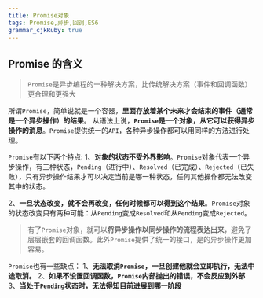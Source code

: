 ```yaml
---
title: Promise对象 
tags: Promise,异步,回调,ES6
grammar_cjkRuby: true
---
```



## Promise 的含义
>`Promise`是异步编程的一种解决方案，比传统解决方案（事件和回调函数）更合理和更强大

所谓`Promise`，简单说就是一个容器，**里面存放着某个未来才会结束的事件（通常是一个异步操作）的结果**。
从语法上说，**`Promise`是一个对象，从它可以获得异步操作的消息**。`Promise`提供统一的`API`，各种异步操作都可以用同样的方法进行处理。

`Promise`有以下两个特点:
1、**对象的状态不受外界影响**。`Promise`对象代表一个异步操作，有三种状态，`Pending`（进行中）、`Resolved`（已完成）、`Rejected`（已失败），只有异步操作结果才可以决定当前是哪一种状态，任何其他操作都无法改变其中的状态。

2、**一旦状态改变，就不会再改变，任何时候都可以得到这个结果**。`Promise`对象的状态改变只有两种可能：从`Pending`变成`Resolved`和从`Pending`变成`Rejected`。

>有了`Promise`对象，就可以**将异步操作以同步操作的流程表达出来**，避免了层层嵌套的回调函数。此外`Promise`提供了统一的接口，是的异步操作更加容易。

`Promise`也有一些缺点：
1、**无法取消`Promise`，一旦创建他就会立即执行，无法中途取消。**
2、**如果不设置回调函数，`Promise`内部抛出的错误，不会反应到外部**
3、**当处于`Pending`状态时，无法得知目前进展到哪一阶段**
